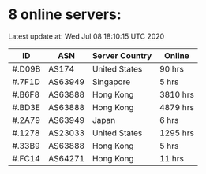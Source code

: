 # 8 online servers:

Latest update at: Wed Jul 08 18:10:15 UTC 2020

| ID | ASN | Server Country | Online |
| -- | --- | -------------- | ------ |
| #.D09B | AS174 | United States | 90 hrs |
| #.7F1D | AS63949 | Singapore | 5 hrs |
| #.B6F8 | AS63888 | Hong Kong | 3810 hrs |
| #.BD3E | AS63888 | Hong Kong | 4879 hrs |
| #.2A79 | AS63949 | Japan | 6 hrs |
| #.1278 | AS23033 | United States | 1295 hrs |
| #.33B9 | AS63888 | Hong Kong | 5 hrs |
| #.FC14 | AS64271 | Hong Kong | 11 hrs |

